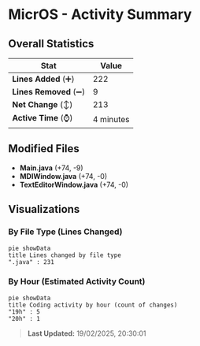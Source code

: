 # MicrOS - Activity Summary 

## Overall Statistics

| Stat                   | Value                                                             |
| ---------------------- | ----------------------------------------------------------------- |
| **Lines Added** (➕)   | 222                                          |
| **Lines Removed** (➖) | 9                                        |
| **Net Change** (↕)    | 213                |
| **Active Time** (⌚)   | 4 minutes |


## Modified Files
- **Main.java** (+74, -9)
- **MDIWindow.java** (+74, -0)
- **TextEditorWindow.java** (+74, -0)

## Visualizations

### By File Type (Lines Changed)

```mermaid
pie showData
title Lines changed by file type
".java" : 231
```

### By Hour (Estimated Activity Count)

```mermaid
pie showData
title Coding activity by hour (count of changes)
"19h" : 5
"20h" : 1
```


> **Last Updated:** 19/02/2025, 20:30:01